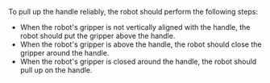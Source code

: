 To pull up the handle reliably, the robot should perform the following steps:
- When the robot's gripper is not vertically aligned with the handle, the robot should put the gripper above the handle.
- When the robot's gripper is above the handle, the robot should close the gripper around the handle.
- When the robot's gripper is closed around the handle, the robot should pull up on the handle.